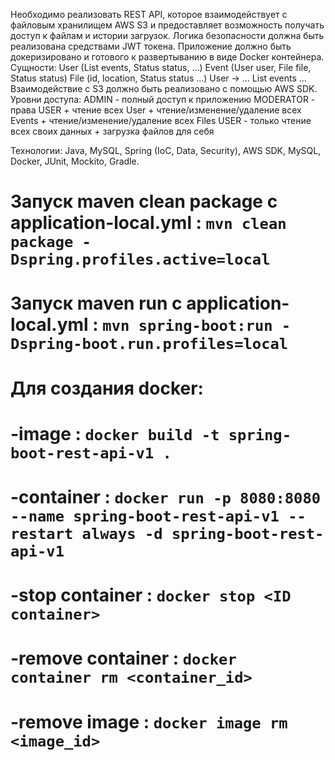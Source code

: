 Необходимо реализовать REST API, которое взаимодействует с файловым хранилищем AWS S3 и предоставляет возможность получать доступ к файлам и истории загрузок. Логика безопасности должна быть реализована средствами JWT токена. Приложение должно быть докеризировано и готового к развертыванию в виде Docker контейнера.
Сущности:
User (List<Event> events,  Status status, …)
Event (User user, File file, Status status)
File (id, location, Status status ...)
User -> … List<Events> events ...
Взаимодействие с S3 должно быть реализовано с помощью AWS SDK.
Уровни доступа:
ADMIN - полный доступ к приложению
MODERATOR - права USER + чтение всех User + чтение/изменение/удаление всех Events + чтение/изменение/удаление всех Files
USER - только чтение всех своих данных + загрузка файлов для себя

Технологии: Java, MySQL, Spring (IoC, Data, Security), AWS SDK, MySQL, Docker, JUnit, Mockito, Gradle.

# Запуск maven clean package с application-local.yml : `mvn clean package -Dspring.profiles.active=local`

# Запуск maven run с application-local.yml : `mvn spring-boot:run -Dspring-boot.run.profiles=local`


# Для создания docker:

# -image : `docker build -t spring-boot-rest-api-v1 .`

# -container : `docker run -p 8080:8080 --name spring-boot-rest-api-v1 --restart always -d spring-boot-rest-api-v1`

# -stop container : `docker stop <ID container>`

# -remove container : `docker container rm <container_id>`

# -remove image : `docker image rm <image_id>`

